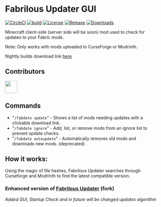 # Fabrilous Updater GUI
[![CircleCI](https://circleci.com/gh/RELOADEDev/fabrilous-updater-gui/tree/main.svg?style=shield)](https://circleci.com/gh/RELOADEDev/fabrilous-updater-gui/tree/main)
[![build](https://github.com/RELOADEDev/fabrilous-updater-gui/actions/workflows/build.yml/badge.svg)](https://github.com/RELOADEDev/fabrilous-updater-gui/actions)
[![License](https://img.shields.io/github/license/RELOADEDev/fabrilous-updater-gui.svg)](https://github.com/RELOADEDev/fabrilous-updater-gui/blob/main/LICENSE)
[![Release](https://img.shields.io/github/release/RELOADEDev/fabrilous-updater-gui.svg)](https://github.com/RELOADEDev/fabrilous-updater-gui/releases/latest)
[![Downloads](https://img.shields.io/github/downloads/RELOADEDev/fabrilous-updater-gui/total.svg)](https://github.com/RELOADEDev/fabrilous-updater-gui/releases/latest)

Minecraft client-side (server side will be soon) mod used to check for updates to your Fabric mods.

Note: Only works with mods uploaded to CurseForge or Modrinth.

Nightly builds download link [here](https://nightly.link/RELOADEDev/fabrilous-updater-gui/workflows/build/main/Package.zip)

## Contributors
<a href="https://github.com/reloadedev/fabrilous-updater-gui/graphs/contributors">
  <img height="40em" src="https://contrib.rocks/image?repo=reloadedev/fabrilous-updater-gui" />
</a>

## Commands
* "`/fabdate update`" - Shows a list of mods needing updates with a clickable download link.
* "`/fabdate ignore`"  -  Add, list, or remove mods from an ignore list to prevent update checks.
* "`/fabdate autoupdate`" - Automatically removes old mods and downloads new mods. (deprecated)


## How it works:
Using the magic of file hashes, Fabrilous Updater searches through Curseforge and Modrinth to find the latest compatible version.

### Enhanced version of [Fabrilous Updater](https://github.com/HughBone/fabrilous-updater) (fork) 

_Added GUI, Startup Check and in future will be changed updates algorithm_
